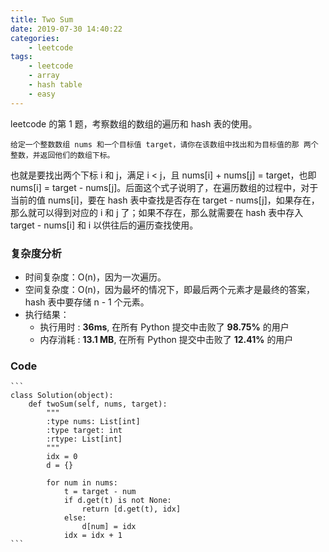 ```yaml
---
title: Two Sum
date: 2019-07-30 14:40:22
categories:
    - leetcode
tags: 
    - leetcode
    - array
    - hash table
    - easy
---
```


leetcode 的第 1 题，考察数组的数组的遍历和 hash 表的使用。

    给定一个整数数组 nums 和一个目标值 target，请你在该数组中找出和为目标值的那 两个 整数，并返回他们的数组下标。

<!-- more -->

也就是要找出两个下标 i 和 j，满足 i < j，且 nums[i] + nums[j] = target，也即 nums[i] = target - nums[j]。后面这个式子说明了，在遍历数组的过程中，对于当前的值 nums[i]，要在 hash 表中查找是否存在 target - nums[j]，如果存在，那么就可以得到对应的 i 和 j 了；如果不存在，那么就需要在 hash 表中存入 target - nums[i] 和 i 以供往后的遍历查找使用。

### 复杂度分析

- 时间复杂度：O(n)，因为一次遍历。
- 空间复杂度：O(n)，因为最坏的情况下，即最后两个元素才是最终的答案， hash 表中要存储 n - 1 个元素。
- 执行结果：
  - 执行用时 : **36ms**, 在所有 Python 提交中击败了 **98.75%** 的用户
  - 内存消耗 : **13.1 MB**, 在所有 Python 提交中击败了 **12.41%** 的用户

### Code

    ```
    class Solution(object):
        def twoSum(self, nums, target):
            """
            :type nums: List[int]
            :type target: int
            :rtype: List[int]
            """
            idx = 0
            d = {}
            
            for num in nums:
                t = target - num
                if d.get(t) is not None:
                    return [d.get(t), idx]
                else:
                    d[num] = idx
                idx = idx + 1
    ```
